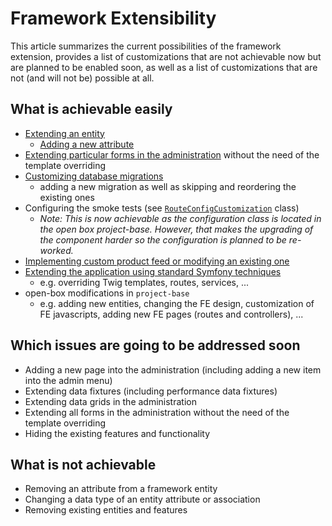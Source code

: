 # Framework Extensibility

This article summarizes the current possibilities of the framework extension,
provides a list of customizations that are not achievable now but are planned to be enabled soon, 
as well as a list of customizations that are not (and will not be) possible at all.

## What is achievable easily
* [Extending an entity](/docs/wip_glassbox/entity-extension.md)
    * [Adding a new attribute](/docs/cookbook/adding-new-attribute-to-an-entity.md)
* [Extending particular forms in the administration](/docs/wip_glassbox/form-extension.md) without the need of the template overriding
* [Customizing database migrations](/docs/introduction/database-migrations.md)
    * adding a new migration as well as skipping and reordering the existing ones
* Configuring the smoke tests (see [`RouteConfigCustomization`](/project-base/tests/ShopBundle/Smoke/Http/RouteConfigCustomization.php) class)
    * *Note: This is now achievable as the configuration class is located in the open box project-base. 
    However, that makes the upgrading of the component harder so the configuration is planned to be re-worked.*
* [Implementing custom product feed or modifying an existing one](/docs/introduction/product-feeds.md)
* [Extending the application using standard Symfony techniques](https://symfony.com/doc/current/bundles/override.html)
    * e.g. overriding Twig templates, routes, services, ...
* open-box modifications in `project-base`
    * e.g. adding new entities, changing the FE design, customization of FE javascripts, adding new FE pages (routes and controllers), ...

## Which issues are going to be addressed soon
* Adding a new page into the administration (including adding a new item into the admin menu)
* Extending data fixtures (including performance data fixtures)
* Extending data grids in the administration
* Extending all forms in the administration without the need of the template overriding
* Hiding the existing features and functionality

## What is not achievable
* Removing an attribute from a framework entity
* Changing a data type of an entity attribute or association
* Removing existing entities and features